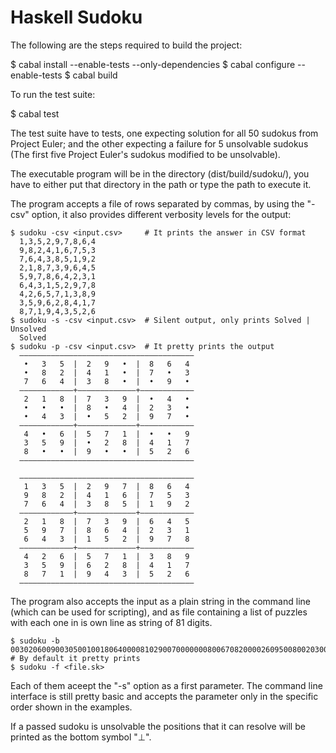 Haskell Sudoku
==============

The following are the steps required to build the project:

  $ cabal install --enable-tests --only-dependencies
  $ cabal configure --enable-tests
  $ cabal build

To run the test suite:

  $ cabal test
  
The test suite have to tests, one expecting solution for all 50 sudokus from Project Euler; and the other expecting a failure for 5 unsolvable sudokus (The first five Project Euler's sudokus modified to be unsolvable).   

The executable program will be in the directory (dist/build/sudoku/), you have to either put that directory in the path or type the path to execute it.

The program accepts a file of rows separated by commas, by using the "-csv" option, it also provides different verbosity levels for the output:

    $ sudoku -csv <input.csv>     # It prints the answer in CSV format 
      1,3,5,2,9,7,8,6,4
      9,8,2,4,1,6,7,5,3
      7,6,4,3,8,5,1,9,2
      2,1,8,7,3,9,6,4,5
      5,9,7,8,6,4,2,3,1
      6,4,3,1,5,2,9,7,8
      4,2,6,5,7,1,3,8,9
      3,5,9,6,2,8,4,1,7
      8,7,1,9,4,3,5,2,6
    $ sudoku -s -csv <input.csv>  # Silent output, only prints Solved | Unsolved
      Solved
    $ sudoku -p -csv <input.csv>  # It pretty prints the output
      ‒‒‒‒‒‒‒‒‒‒‒‒‒‒‒‒‒‒‒‒‒‒‒‒‒‒‒‒‒‒‒‒‒‒‒‒‒‒‒
       •   3   5  |  2   9   •  |  8   6   4
       •   8   2  |  4   1   •  |  7   •   3
       7   6   4  |  3   8   •  |  •   9   •
      ‒‒‒‒‒‒‒‒‒‒‒‒+‒‒‒‒‒‒‒‒‒‒‒‒‒+‒‒‒‒‒‒‒‒‒‒‒‒
       2   1   8  |  7   3   9  |  •   4   •
       •   •   •  |  8   •   4  |  2   3   •
       •   4   3  |  •   5   2  |  9   7   •
      ‒‒‒‒‒‒‒‒‒‒‒‒+‒‒‒‒‒‒‒‒‒‒‒‒‒+‒‒‒‒‒‒‒‒‒‒‒‒
       4   •   6  |  5   7   1  |  •   •   9
       3   5   9  |  •   2   8  |  4   1   7
       8   •   •  |  9   •   •  |  5   2   6
      ‒‒‒‒‒‒‒‒‒‒‒‒‒‒‒‒‒‒‒‒‒‒‒‒‒‒‒‒‒‒‒‒‒‒‒‒‒‒‒
      
      ‒‒‒‒‒‒‒‒‒‒‒‒‒‒‒‒‒‒‒‒‒‒‒‒‒‒‒‒‒‒‒‒‒‒‒‒‒‒‒
       1   3   5  |  2   9   7  |  8   6   4
       9   8   2  |  4   1   6  |  7   5   3
       7   6   4  |  3   8   5  |  1   9   2
      ‒‒‒‒‒‒‒‒‒‒‒‒+‒‒‒‒‒‒‒‒‒‒‒‒‒+‒‒‒‒‒‒‒‒‒‒‒‒
       2   1   8  |  7   3   9  |  6   4   5
       5   9   7  |  8   6   4  |  2   3   1
       6   4   3  |  1   5   2  |  9   7   8
      ‒‒‒‒‒‒‒‒‒‒‒‒+‒‒‒‒‒‒‒‒‒‒‒‒‒+‒‒‒‒‒‒‒‒‒‒‒‒
       4   2   6  |  5   7   1  |  3   8   9
       3   5   9  |  6   2   8  |  4   1   7
       8   7   1  |  9   4   3  |  5   2   6
      ‒‒‒‒‒‒‒‒‒‒‒‒‒‒‒‒‒‒‒‒‒‒‒‒‒‒‒‒‒‒‒‒‒‒‒‒‒‒‒

The program also accepts the input as a plain string in the command line (which can be used for scripting), and as file containing a list of puzzles with each one in is own line as string of 81 digits.

    $ sudoku -b 003020600900305001001806400008102900700000008006708200002609500800203009005010300     
    # By default it pretty prints 
    $ sudoku -f <file.sk>

Each of them aceept the "-s" option as a first parameter. The command line interface is still pretty basic and accepts the parameter only in the specific order shown in the examples.

If a passed sudoku is unsolvable the positions that it can resolve will be printed as the bottom symbol "⊥".
